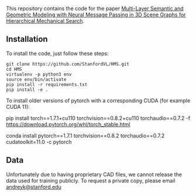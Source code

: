 This repository contains the code for the paper [Multi-Layer Semantic and Geometric Modeling with Neural Message Passing in 3D Scene Graphs for Hierarchical Mechanical Search](https://ai.stanford.edu/mech-search/hms/).

## Installation
To install the code, just follow these steps:

```
git clone https://github.com/StanfordVL/HMS.git
cd HMS
virtualenv -p python3 env
source env/bin/activate
pip install -r requirements.txt
pip install -e .
```
To install older versions of pytorch with a corresponding CUDA (for example CUDA 11):

pip install torch==1.7.1+cu110 torchvision==0.8.2+cu110 torchaudio==0.7.2 -f https://download.pytorch.org/whl/torch_stable.html

conda install pytorch==1.7.1 torchvision==0.8.2 torchaudio==0.7.2 cudatoolkit=11.0 -c pytorch


## Data
Unfortunately due to having proprietary CAD files, we cannot release the data used for training publicly. To request a private copy, please email andreyk@stanford.edu

